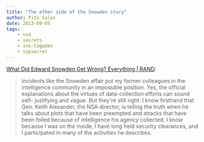 ```yaml
---
title: "The other side of the Snowden story"
author: Pito Salas
date: 2013-09-05
tags:
    - nsa
    - secrets
    - sno-tagwden
    - topsecret
---
```




[What Did Edward Snowden Get Wrong? Everything |
RAND](<http://m.rand.org/commentary/2013/08/10/LAT.html>):

> Incidents like the Snowden affair put my former colleagues in the
> intelligence community in an impossible position. Yes, the official
> explanations about the virtues of data-collection efforts can sound self-
> justifying and vague. But they're still right. I know firsthand that Gen.
> Keith Alexander, the NSA director, is telling the truth when he talks about
> plots that have been preempted and attacks that have been foiled because of
> intelligence his agency collected. I know because I was on the inside, I
> have long held security clearances, and I participated in many of the
> activities he describes.




